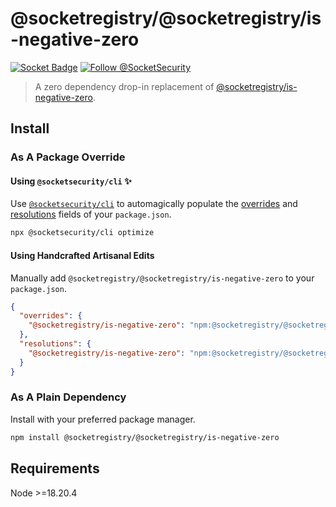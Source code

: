 # @socketregistry/@socketregistry/is-negative-zero

[![Socket Badge](https://socket.dev/api/badge/npm/package/@socketregistry/@socketregistry/is-negative-zero)](https://socket.dev/npm/package/@socketregistry/@socketregistry/is-negative-zero)
[![Follow @SocketSecurity](https://img.shields.io/twitter/follow/SocketSecurity?style=social)](https://twitter.com/SocketSecurity)

> A zero dependency drop-in replacement of
> [@socketregistry/is-negative-zero](https://www.npmjs.com/package/@socketregistry/is-negative-zero).

## Install

### As A Package Override

#### Using `@socketsecurity/cli` :sparkles:

Use [`@socketsecurity/cli`](https://www.npmjs.com/package/@socketsecurity/cli)
to automagically populate the
[overrides](https://docs.npmjs.com/cli/v9/configuring-npm/package-json#overrides)
and [resolutions](https://yarnpkg.com/configuration/manifest#resolutions) fields
of your `package.json`.

```sh
npx @socketsecurity/cli optimize
```

#### Using Handcrafted Artisanal Edits

Manually add `@socketregistry/@socketregistry/is-negative-zero` to your
`package.json`.

```json
{
  "overrides": {
    "@socketregistry/is-negative-zero": "npm:@socketregistry/@socketregistry/is-negative-zero@^1"
  },
  "resolutions": {
    "@socketregistry/is-negative-zero": "npm:@socketregistry/@socketregistry/is-negative-zero@^1"
  }
}
```

### As A Plain Dependency

Install with your preferred package manager.

```sh
npm install @socketregistry/@socketregistry/is-negative-zero
```

## Requirements

Node &gt;=18.20.4
